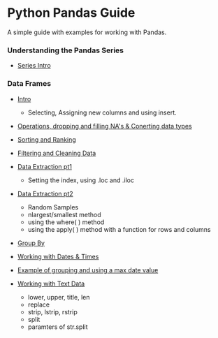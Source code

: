 # Python Pandas Guide
A simple guide with examples for working with Pandas.

### Understanding the Pandas Series
- [Series Intro](https://github.com/jkenney0501/Python_Pandas_Guide/blob/main/Notebooks/Series.ipynb)

### Data Frames
- [Intro](https://github.com/jkenney0501/Python_Pandas_Guide/blob/main/Notebooks/Data_Frames_1_A_intro_select_insert.ipynb)
  - Selecting, Assigning new columns and using insert.

- [Operations, dropping and filling NA's & Conerting data types](https://github.com/jkenney0501/Python_Pandas_Guide/blob/main/Notebooks/Data_Frames_1_B_ops_counts_na_astype.ipynb)

- [Sorting and Ranking](https://github.com/jkenney0501/Python_Pandas_Guide/blob/main/Notebooks/Data_Frames_1_C_Sorting_Ranking.ipynb)

- [Filtering and Cleaning Data](https://github.com/jkenney0501/Python_Pandas_Guide/blob/main/Notebooks/Data_Frames_2_Filtering_Data.ipynb)

- [Data Extraction pt1](https://github.com/jkenney0501/Python_Pandas_Guide/blob/main/Notebooks/Data_Frames_3_Data_Extraction.ipynb)
  - Setting the index, using .loc and .iloc

- [Data Extraction pt2](https://github.com/jkenney0501/Python_Pandas_Guide/blob/main/Notebooks/Data_Frames_3_Data_Extraction_Samples_Where_Apply_funcs.ipynb)
  - Random Samples
  - nlargest/smallest method
  - using the where( ) method
  - using the apply( ) method with a function for rows and columns

- [Group By](https://github.com/jkenney0501/Python_Pandas_Guide/blob/main/Notebooks/Data_Frames_6_Group_By.ipynb)

- [Working with Dates & Times](https://github.com/jkenney0501/Python_Pandas_Guide/blob/main/Notebooks/Data_Frames_8_Dates_Times.ipynb)

- [Example of grouping and using a max date value](https://github.com/jkenney0501/Python_Pandas_Guide/blob/main/Notebooks/DataFrames-Sorting%20loans%20in%20a%20group%20and%20taking%20the%20most%20recent%20date.ipynb)

- [Working with Text Data](https://github.com/jkenney0501/Python_Pandas_Guide/blob/main/Notebooks/Data_Frames_Working_with_Text_Data.ipynb)
  - lower, upper, title, len
  - replace
  - strip, lstrip, rstrip
  - split
  - paramters of str.split
